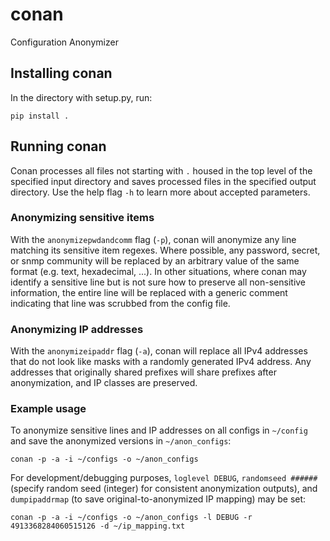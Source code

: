 # conan
Configuration Anonymizer

## Installing conan
In the directory with setup.py, run:

`pip install .`

## Running conan
Conan processes all files not starting with `.` housed in the top level of the specified input directory and saves processed files in the specified output directory.  Use the help flag `-h` to learn more about accepted parameters.

### Anonymizing sensitive items
With the `anonymizepwdandcomm` flag (`-p`), conan will anonymize any line matching its sensitive item regexes.  Where possible, any password, secret, or snmp community will be replaced by an arbitrary value of the same format (e.g. text, hexadecimal, ...).  In other situations, where conan may identify a sensitive line but is not sure how to preserve all non-sensitive information, the entire line will be replaced with a generic comment indicating that line was scrubbed from the config file.

### Anonymizing IP addresses
With the `anonymizeipaddr` flag (`-a`), conan will replace all IPv4 addresses that do not look like masks with a randomly generated IPv4 address.  Any addresses that originally shared prefixes will share prefixes after anonymization, and IP classes are preserved.

### Example usage
To anonymize sensitive lines and IP addresses on all configs in `~/config` and save the anonymized versions in `~/anon_configs`:

`conan -p -a -i ~/configs -o ~/anon_configs`

For development/debugging purposes, `loglevel DEBUG`, `randomseed ######` (specify random seed (integer) for consistent anonymization outputs), and `dumpipaddrmap` (to save original-to-anonymized IP mapping) may be set:

`conan -p -a -i ~/configs -o ~/anon_configs -l DEBUG -r 4913368284060515126 -d ~/ip_mapping.txt`
